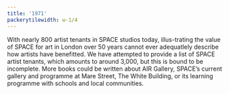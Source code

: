 ```yaml
---
title: '1971'
packerytilewidth: w-1/4
---
```


With nearly 800 artist tenants in SPACE studios today, illus-trating the value of SPACE for art in London over 50 years cannot ever adequatlely describe how artists have benefitted. We have attempted to provide a list of SPACE artist tenants, which amounts to around 3,000, but this is bound to be incomplete. More books could be written about AIR Gallery, SPACE’s current gallery and programme at Mare Street, The White Building, or its learning programme with schools and local communities.